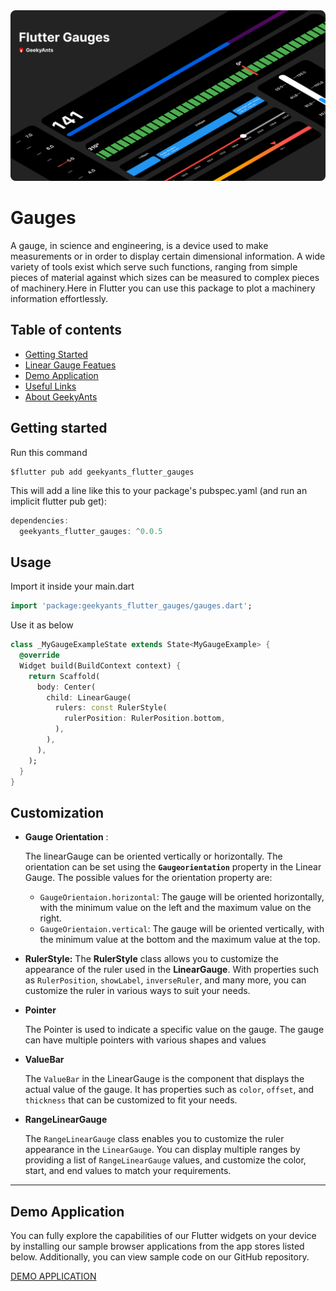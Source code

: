 <!--
This README describes the package. If you publish this package to pub.dev,
this README's contents appear on the landing page for your package.

For information about how to write a good package README, see the guide for
[writing package pages](https://dart.dev/guides/libraries/writing-package-pages).

For general information about developing packages, see the Dart guide for
[creating packages](https://dart.dev/guides/libraries/create-library-packages)
and the Flutter guide for
[developing packages and plugins](https://flutter.dev/developing-packages).
-->

<img src="https://github.com/Afroz-Shaikh/GaugesFlutter/blob/readme.md/example/screens/banner.png" alt="accessibility text"> 

# Gauges

A gauge, in science and engineering, is a device used to make measurements or in order to display certain dimensional information. A wide variety of tools exist which serve such functions, ranging from simple pieces of material against which sizes can be measured to complex pieces of machinery.Here in Flutter you can use this package to plot a machinery information effortlessly.

## Table of contents

- [Getting Started](https://pub.dev/packages/geekyants_flutter_gauges)
- [Linear Gauge Featues](https://pub.dev/packages/geekyants_flutter_gauges)
- [Demo Application](https://pub.dev/packages/geekyants_flutter_gauges)
- [Useful Links](https://pub.dev/packages/geekyants_flutter_gauges)
- [About GeekyAnts](https://pub.dev/packages/geekyants_flutter_gauges)

## Getting started

Run this command

```
$flutter pub add geekyants_flutter_gauges
```

This will add a line like this to your package's pubspec.yaml (and run an implicit flutter pub get):

```dart
dependencies:
  geekyants_flutter_gauges: ^0.0.5
```

## Usage

Import it inside your main.dart

```dart
import 'package:geekyants_flutter_gauges/gauges.dart';

```

Use it as below

```dart
class _MyGaugeExampleState extends State<MyGaugeExample> {
  @override
  Widget build(BuildContext context) {
    return Scaffold(
      body: Center(
        child: LinearGauge(
          rulers: const RulerStyle(
            rulerPosition: RulerPosition.bottom,
          ),
        ),
      ),
    );
  }
}
```

## Customization

- **Gauge Orientation** :

  The linearGauge can be oriented vertically or horizontally. The orientation can be set using the **`Gaugeorientation`** property in the Linear Gauge. The possible values for the orientation property are:

  - `GaugeOrientaion.horizontal`: The gauge will be oriented horizontally, with the minimum value on the left and the maximum value on the right.
  - `GaugeOrientaion.vertical`: The gauge will be oriented vertically, with the minimum value at the bottom and the maximum value at the top.

- **RulerStyle:** The **RulerStyle** class allows you to customize the appearance of the ruler used in the **LinearGauge**. With properties such as `RulerPosition`, `showLabel`, `inverseRuler`, and many more, you can customize the ruler in various ways to suit your needs.
- **Pointer**

  The Pointer is used to indicate a specific value on the gauge. The gauge can have multiple pointers with various shapes and values

- **ValueBar**

  The `ValueBar` in the LinearGauge is the component that displays the actual value of the gauge. It has properties such as `color`, `offset`, and `thickness` that can be customized to fit your needs.

- **RangeLinearGauge**

  The `RangeLinearGauge` class enables you to customize the ruler appearance in the `LinearGauge`. You can display multiple ranges by providing a list of `RangeLinearGauge` values, and customize the color, start, and end values to match your requirements.

---

## Demo Application

You can fully explore the capabilities of our Flutter widgets on your device by installing our sample browser applications from the app stores listed below. Additionally, you can view sample code on our GitHub repository.

[DEMO APPLICATION](https://gauges-showcase.vercel.app/#/)
